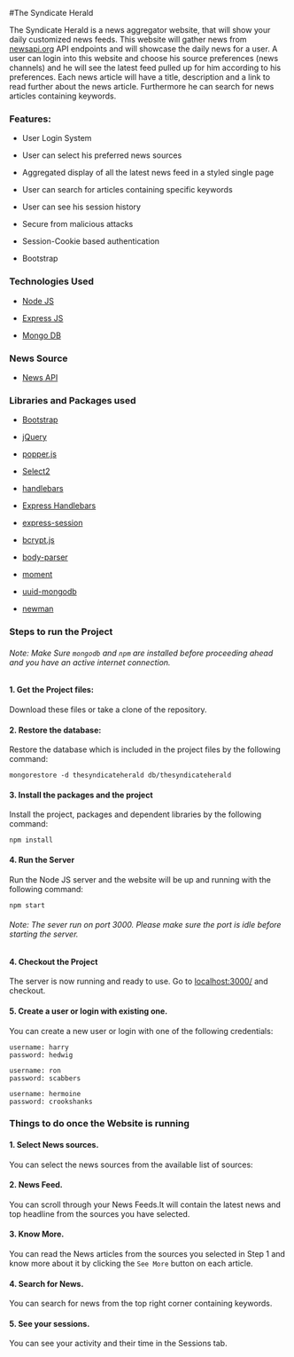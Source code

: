 #The Syndicate Herald

The Syndicate Herald is a news aggregator website, that will show your daily customized news feeds. This website will 
gather news from [newsapi.org](https://newsapi.org/) API endpoints and will showcase the daily news for a user. A user can login into this 
website and choose his source preferences (news channels) and he will see the latest feed pulled up for him according 
to his preferences. Each news article will have a title, description and a link to read further about the news article.
Furthermore he can search for news articles containing keywords.

### Features:

* User Login System

* User can select his preferred news sources

* Aggregated display of all the latest news feed in a styled single page

* User can search for articles containing specific keywords

* User can see his session history

* Secure from malicious attacks

* Session-Cookie based authentication

* Bootstrap


### Technologies Used

* [Node JS](https://nodejs.org/en/)

* [Express JS](https://expressjs.com/)

* [Mongo DB](https://www.mongodb.com/)


### News Source

* [News API](https://newsapi.org/)


### Libraries and Packages used

* [Bootstrap](https://getbootstrap.com/)

* [jQuery](https://jquery.com/)
    
* [popper.js](https://popper.js.org/)    
    
* [Select2](https://select2.org/)

* [handlebars](https://handlebarsjs.com/)

* [Express Handlebars](https://www.npmjs.com/package/express-handlebars)

* [express-session](https://www.npmjs.com/package/express-session)

* [bcrypt.js](https://www.npmjs.com/package/bcryptjs)

* [body-parser](https://www.npmjs.com/package/body-parser)

* [moment](https://www.npmjs.com/package/moment)

* [uuid-mongodb](https://www.npmjs.com/package/uuid-mongodb)

* [newman](https://www.npmjs.com/package/newman)
    

### Steps to run the Project

###### Note: Make Sure `mongodb` and `npm` are installed before proceeding ahead and you have an active internet connection.

#### 1. Get the Project files:

Download these files or take a clone of the repository.


#### 2. Restore the database:

Restore the database which is included in the project files by the following command:

```$xslt
mongorestore -d thesyndicateherald db/thesyndicateherald
```

#### 3. Install the packages and the project

Install the project, packages and dependent libraries by the following command:

```$xslt
npm install
```


#### 4. Run the Server

Run the Node JS server and the website will be up and running with the following command:

```$xslt
npm start
```

###### Note: The sever run on port 3000. Please make sure the port is idle before starting the server.


#### 4. Checkout the Project

The server is now running and ready to use. Go to [localhost:3000/](http://localhost:3000/) and checkout.

#### 5. Create a user or login with existing one.

You can create a new user or login with one of the following credentials:

```$xslt
username: harry
password: hedwig
```

```$xslt
username: ron
password: scabbers
```

```$xslt
username: hermoine
password: crookshanks
```

### Things to do once the Website is running

#### 1. Select News sources.

You can select the news sources from the available list of sources:

#### 2. News Feed.

You can scroll through your News Feeds.It will contain the latest news and top headline from the sources you have selected.
 
 #### 3. Know More.
 
 You can read the News articles from the sources you selected in Step 1 and know more about it by clicking the `See More` button on each article. 

#### 4. Search for News.
 
 You can search for news from the top right corner containing keywords.

#### 5. See your sessions.

You can see your activity and their time in the Sessions tab.